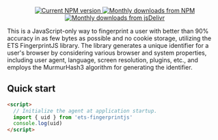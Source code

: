 <!-- <p align="center">
  <a href="https://fingerprint.com">
    <picture>
      <source media="(prefers-color-scheme: dark)" srcset="" />
      <source media="(prefers-color-scheme: light)" srcset="" />
      <img src="" alt="FingerprintJS logo" width="312px" />
    </picture>
  </a>
</p> -->
<p align="center">
  <a href="https://www.npmjs.com/package/@fingerprintjs/fingerprintjs">
    <img src="https://img.shields.io/npm/v/@fingerprintjs/fingerprintjs.svg" alt="Current NPM version">
  </a>
  <a href="https://www.npmjs.com/package/@fingerprintjs/fingerprintjs">
    <img src="https://img.shields.io/npm/dm/@fingerprintjs/fingerprintjs.svg" alt="Monthly downloads from NPM">
  </a>
  <a href="https://www.jsdelivr.com/package/npm/@fingerprintjs/fingerprintjs">
    <img src="https://img.shields.io/jsdelivr/npm/hm/@fingerprintjs/fingerprintjs.svg" alt="Monthly downloads from jsDelivr">
  </a>
</p>
<!-- <p align="center">
  <a href="https://discord.gg/39EpE2neBg">
    <img src="https://img.shields.io/discord/852099967190433792?style=for-the-badge&label=Discord&logo=Discord&logoColor=white" alt="Discord server">
  </a>
</p> -->

This is a JavaScript-only way to fingerprint a user with better than 90% accuracy in as few bytes as possible and no cookie storage, utilizing the ETS FingerprintJS library. The library generates a unique identifier for a user's browser by considering various browser and system properties, including user agent, language, screen resolution, plugins, etc., and employs the MurmurHash3 algorithm for generating the identifier.
## Quick start

```html
<script>
  // Initialize the agent at application startup.
  import { uid } from 'ets-fingerprintjs'
  console.log(uid)
</script>
```